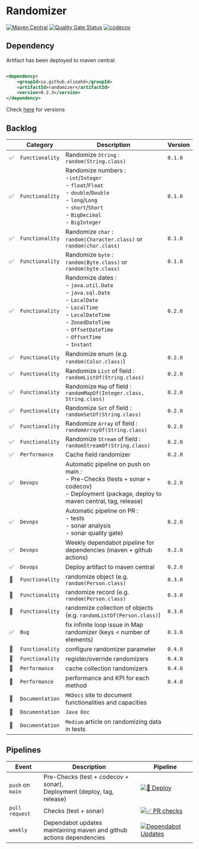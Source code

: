 # Randomizer

[![Maven Central](https://img.shields.io/maven-central/v/io.github.elieahd/randomizer.svg)](https://central.sonatype.com/artifact/io.github.elieahd/randomizer)
[![Quality Gate Status](https://sonarcloud.io/api/project_badges/measure?project=elieahd_randomizer&metric=alert_status)](https://sonarcloud.io/summary/new_code?id=elieahd_randomizer)
[![codecov](https://codecov.io/github/elieahd/randomizer/graph/badge.svg?token=Z8LY9K22WV)](https://codecov.io/github/elieahd/randomizer)

## Dependency

Artifact has been deployed to maven central.

```xml

<dependency>
    <groupId>io.github.elieahd</groupId>
    <artifactId>randomizer</artifactId>
    <version>0.2.3</version>
</dependency>
```

Check [here](https://central.sonatype.com/artifact/io.github.elieahd/randomizer/versions) for versions

## Backlog

|    | Category        | Description                                                                                                                                                                                                                | Version |
|----|-----------------|----------------------------------------------------------------------------------------------------------------------------------------------------------------------------------------------------------------------------|---------|
| ✅  | `Functionality` | Randomize `String` : `random(String.class)`                                                                                                                                                                                | `0.1.0` |
| ✅  | `Functionality` | Randomize numbers : <br/> -`int`/`Integer` <br/> - `float`/`Float` <br/> - `double`/`Double` <br/> - `long`/`Long` <br/> - `short`/`Short` <br/> - `BigDecimal` <br/> - `BigInteger`                                       | `0.1.0` |
| ✅  | `Functionality` | Randomize `char` : `random(Character.class)` or `random(char.class)`                                                                                                                                                       | `0.1.0` |
| ✅  | `Functionality` | Randomize `byte` : `random(Byte.class)` or `random(byte.class)`                                                                                                                                                            | `0.1.0` |
| ✅  | `Functionality` | Randomize dates : <br/> - `java.util.Date` <br/> - `java.sql.Date` <br/> - `LocalDate` <br/> - `LocalTime` <br/> - `LocalDateTime` <br/> - `ZonedDateTime` <br/> - `OffsetDateTime` <br/> - `OffsetTime` <br/> - `Instant` | `0.2.0` |
| ✅  | `Functionality` | Randomize enum (e.g. `random(Color.class)`)                                                                                                                                                                                | `0.2.0` |
| ✅  | `Functionality` | Randomize `List` of field : `randomListOf(String.class)`                                                                                                                                                                   | `0.2.0` |
| ✅  | `Functionality` | Randomize `Map` of field : `randomMapOf(Integer.class, String.class) `                                                                                                                                                     | `0.2.0` |
| ✅  | `Functionality` | Randomize `Set` of field : `randomSetOf(String.class)`                                                                                                                                                                     | `0.2.0` |
| ✅  | `Functionality` | Randomize `Array` of field : `randomArrayOf(String.class)`                                                                                                                                                                 | `0.2.0` |
| ✅  | `Functionality` | Randomize `Stream` of field : `randomStreamOf(String.class)`                                                                                                                                                               | `0.2.0` |
| ✅  | `Performance`   | Cache field randomizer                                                                                                                                                                                                     | `0.2.0` |
| ✅  | `Devops`        | Automatic pipeline on push on main : <br/> - Pre-Checks (tests + sonar + codecov) <br/> - Deployment (package, deploy to maven central, tag, release)                                                                      | `0.2.0` |
| ✅  | `Devops`        | Automatic pipeline on PR : <br/> - tests <br/> - sonar analysis <br/> - sonar quality gate)                                                                                                                                | `0.2.0` |
| ✅  | `Devops`        | Weekly dependabot pipeline for dependencies (maven + github actions)                                                                                                                                                       | `0.2.0` |
| ✅  | `Devops`        | Deploy artifact to maven central                                                                                                                                                                                           | `0.2.0` |
| 🔲 | `Functionality` | randomize object (e.g. `random(Person.class)`                                                                                                                                                                              | `0.3.0` |
| 🔲 | `Functionality` | randomize record (e.g. `random(Person.class)`                                                                                                                                                                              | `0.3.0` |
| 🔲 | `Functionality` | randomize collection of objects (e.g. `randomListOf(Person.class)`)                                                                                                                                                        | `0.3.0` |
| ✅  | `Bug`           | fix infinite loop issue in Map randomizer (keys < number of elements)                                                                                                                                                      | `0.3.0` |
| 🔲 | `Functionality` | configure randomizer parameter                                                                                                                                                                                             | `0.4.0` |
| 🔲 | `Functionality` | register/override randomizers                                                                                                                                                                                              | `0.4.0` |
| 🔲 | `Performance`   | cache collection randomizers                                                                                                                                                                                               | `0.4.0` |
| 🔲 | `Performance`   | performance and KPI for each method                                                                                                                                                                                        | `0.4.0` |
| 🔲 | `Documentation` | `MKDocs` site to document functionalities and capacities                                                                                                                                                                   |         |
| 🔲 | `Documentation` | `Java Doc`                                                                                                                                                                                                                 |         |
| 🔲 | `Documentation` | `Medium` article on randomizing data in tests                                                                                                                                                                              |         |

## Pipelines

| Event            | Description                                                                  | Pipeline                                                                                                                                                                                                        | 
|------------------|------------------------------------------------------------------------------|-----------------------------------------------------------------------------------------------------------------------------------------------------------------------------------------------------------------|
| `push` on `main` | Pre-Checks (test + codecov + sonar), <br/> Deployment (deploy, tag, release) | [![🚀 Deploy](https://github.com/elieahd/randomizer/actions/workflows/deploy-on-push.yaml/badge.svg)](https://github.com/elieahd/randomizer/actions/workflows/deploy-on-push.yaml)                              |
| `pull request`   | Checks (test + sonar)                                                        | [![✅ PR checks](https://github.com/elieahd/randomizer/actions/workflows/checks-on-pull-requests.yaml/badge.svg)](https://github.com/elieahd/randomizer/actions/workflows/checks-on-pull-requests.yaml)          |
| `weekly`         | Dependabot updates <br/> maintaining maven and github actions dependencies   | [![Dependabot Updates](https://github.com/elieahd/randomizer/actions/workflows/dependabot/dependabot-updates/badge.svg)](https://github.com/elieahd/randomizer/actions/workflows/dependabot/dependabot-updates) |
